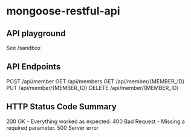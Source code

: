 mongoose-restful-api
====================

API playground
--------------

See /sandbox

API Endpoints
-------------

POST	/api/member
GET		/api/members
GET		/api/member/{MEMBER_ID}
PUT		/api/member/{MEMBER_ID}
DELETE	/api/member/{MEMBER_ID}

HTTP Status Code Summary
------------------------
200 OK - Everything worked as expected.
400 Bad Request - Missing a required parameter.
500 Server error